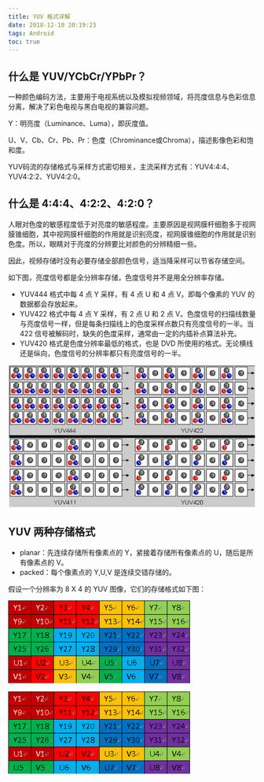 ```yaml
---
title: YUV 格式详解
date: 2018-12-10 20:19:23
tags: Android
toc: true
---
```


## 什么是 YUV/YCbCr/YPbPr？

一种颜色编码方法，主要用于电视系统以及模拟视频领域，将亮度信息与色彩信息分离，解决了彩色电视与黑白电视的兼容问题。

Y：明亮度（Luminance、Luma），即灰度值。

U、V、Cb、Cr、Pb、Pr：色度（Chrominance或Chroma），描述影像色彩和饱和度。

YUV码流的存储格式与采样方式密切相关，主流采样方式有：YUV4:4:4、YUV4:2:2、YUV4:2:0。

## 什么是 4:4:4、4:2:2、4:2:0？

人眼对色度的敏感程度低于对亮度的敏感程度。主要原因是视网膜杆细胞多于视网膜锥细胞，其中视网膜杆细胞的作用就是识别亮度，视网膜锥细胞的作用就是识别色度。所以，眼睛对于亮度的分辨要比对颜色的分辨精细一些。

因此，视频存储时没有必要存储全部颜色信号，适当降采样可以节省存储空间。

如下图，亮度信号都是全分辨率存储，色度信号并不是用全分辨率存储。

- YUV444 格式中每 4 点 Y 采样，有 4 点 U 和 4 点 V。即每个像素的 YUV 的数据都会存放起来。
- YUV422 格式中每 4 点 Y 采样，有 2 点 U 和 2 点 V。色度信号的扫描线数量与亮度信号一样，但是每条扫描线上的色度采样点数只有亮度信号的一半。当 422 信号被解码时，缺失的色度采样，通常由一定的内插补点算法补充。
- YUV420 格式是色度分辨率最低的格式，也是 DVD 所使用的格式。无论横线还是纵向，色度信号的分辨率都只有亮度信号的一半。

![](https://raw.githubusercontent.com/zywudev/blog-source/master/image/yuv-format.png)



## YUV 两种存储格式

- planar：先连续存储所有像素点的 Y，紧接着存储所有像素点的 U，随后是所有像素点的 V。
- packed：每个像素点的 Y,U,V 是连续交错存储的。

假设一个分辨率为 8 X 4 的 YUV 图像，它们的存储格式如下图：

![](https://raw.githubusercontent.com/zywudev/blog-source/master/image/yuv420p.png)



![](https://raw.githubusercontent.com/zywudev/blog-source/master/image/yuv420sp.png)



